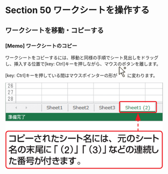 # Section 50 ワークシートを操作する

## ワークシートを移動・コピーする

### [Memo] ワークシートのコピー

ワークシートをコピーするには、移動と同様の手順でシート見出しをドラッグし、挿入する位置で[key: Ctrl]キーを押しながら、マウスのボタンを離します。[key: Ctrl]キーを押している間はマウスポインターの形が ![](icon_pointer4.png) に変わります。

![memo](002.png)
